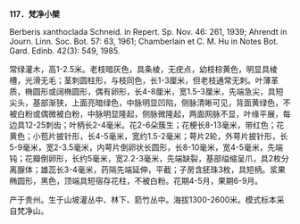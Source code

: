 **117．梵净小檗**

Berberis xanthoclada Schneid. in Repert. Sp. Nov. 46: 261, 1939; Ahrendt in Journ. Linn. Soc. Bot. 57: 63, 1961; Chamberlain et C. M. Hu in Notes Bot. Gard. Edinb. 42(3): 549, 1985.

常绿灌木，高1-2.5米。老枝暗灰色，具条棱，无疣点，幼枝棕黄色，明显具棱槽，光滑无毛；茎刺圆柱形，与枝同色，长1-3厘米，但老枝通常无刺。叶薄革质，椭圆形或阔椭圆形，偶有卵形，长4-8厘米，宽1.5-3厘米，先端急尖，具短尖头，基部渐狭，上面亮暗绿色，中脉明显凹陷，侧脉清晰可见，背面黄绿色，不被白粉或偶微被白粉，中脉明显隆起，侧脉微隆起，两面网脉不显，叶缘平展，每边具12-25刺齿；叶柄长2-4毫米。花2-6朵簇生；花梗长8-13毫米，带红色；花黄色；小苞片披针形，长4-5毫米，宽约1.5-2毫米；萼片2轮，外萼片披针形，长5-9毫米，宽2-3.5毫米，内萼片倒卵状长圆形，长8-10毫米，宽4-5毫米，先端钝；花瓣倒卵形，长约5毫米，宽2.2-3毫米，先端缺裂，基部缢缩呈爪，具2枚分离腺体；雄蕊长3-4毫米，药隔先端延伸，平截；子房含胚珠3枚，具短柄。浆果椭圆形，黑色，顶端具短宿存花柱，不被白粉。花期4-5月，果期6-9月。

产于贵州。生于山坡灌丛中、林下、箭竹丛中。海拔1300-2600米。模式标本采自梵净山。
